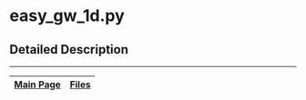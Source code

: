 # easy\_gw\_1d.py #



## Detailed Description ##




---
| [Main Page](ambhas.md) | [Files](ambhas_files.md) |
|:-----------------------|:-------------------------|